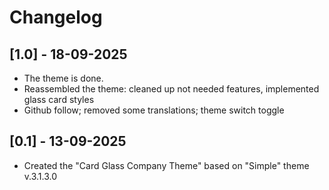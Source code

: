 # Changelog
## [1.0] - 18-09-2025
- The theme is done.
- Reassembled the theme: cleaned up not needed features, implemented glass card styles
- Github follow; removed some translations; theme switch toggle

## [0.1] - 13-09-2025
- Created the "Card Glass Company Theme" based on "Simple" theme v.3.1.3.0